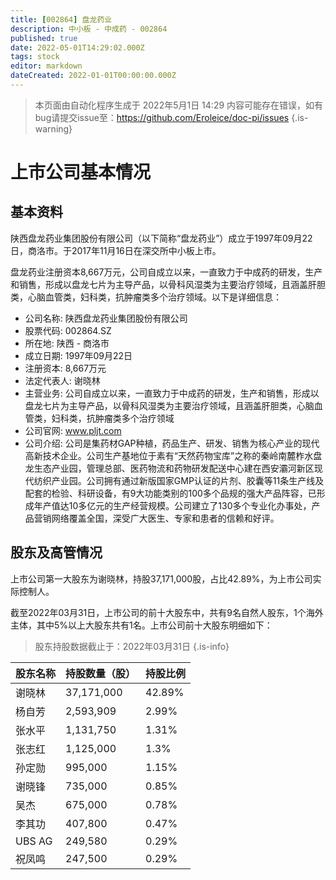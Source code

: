 ```yaml
---
title: [002864] 盘龙药业
description: 中小板 - 中成药 - 002864
published: true
date: 2022-05-01T14:29:02.000Z
tags: stock
editor: markdown
dateCreated: 2022-01-01T00:00:00.000Z
---
```


> 本页面由自动化程序生成于 2022年5月1日 14:29
> 内容可能存在错误，如有bug请提交issue至：https://github.com/Eroleice/doc-pi/issues
{.is-warning}

# 上市公司基本情况

## 基本资料

陕西盘龙药业集团股份有限公司（以下简称“盘龙药业”）成立于1997年09月22日，商洛市。于2017年11月16日在深交所中小板上市。

盘龙药业注册资本8,667万元，公司自成立以来，一直致力于中成药的研发，生产和销售，形成以盘龙七片为主导产品，以骨科风湿类为主要治疗领域，且涵盖肝胆类，心脑血管类，妇科类，抗肿瘤类多个治疗领域。以下是详细信息：

- 公司名称: 陕西盘龙药业集团股份有限公司
- 股票代码: 002864.SZ
- 所在地: 陕西 - 商洛市
- 成立日期: 1997年09月22日
- 注册资本: 8,667万元
- 法定代表人: 谢晓林
- 主营业务: 公司自成立以来，一直致力于中成药的研发，生产和销售，形成以盘龙七片为主导产品，以骨科风湿类为主要治疗领域，且涵盖肝胆类，心脑血管类，妇科类，抗肿瘤类多个治疗领域
- 公司官网: www.pljt.com
- 公司介绍: 公司是集药材GAP种植，药品生产、研发、销售为核心产业的现代高新技术企业。公司生产基地位于素有“天然药物宝库”之称的秦岭南麓柞水盘龙生态产业园，管理总部、医药物流和药物研发配送中心建在西安灞河新区现代纺织产业园。公司拥有通过新版国家GMP认证的片剂、胶囊等11条生产线及配套的检验、科研设备，有9大功能类别的100多个品规的强大产品阵容，已形成年产值达10多亿元的生产经营规模。公司建立了130多个专业化办事处，产品营销网络覆盖全国，深受广大医生、专家和患者的信赖和好评。


## 股东及高管情况

上市公司第一大股东为谢晓林，持股37,171,000股，占比42.89%，为上市公司实际控制人。

截至2022年03月31日，上市公司的前十大股东中，共有9名自然人股东，1个海外主体，其中5%以上大股东共有1名。上市公司前十大股东明细如下：

> 股东持股数据截止于：2022年03月31日
{.is-info}

| 股东名称 | 持股数量（股） | 持股比例 |
| --- | --- | --- |
| 谢晓林 | 37,171,000 | 42.89% |
| 杨自芳 | 2,593,909 | 2.99% |
| 张水平 | 1,131,750 | 1.31% |
| 张志红 | 1,125,000 | 1.3% |
| 孙定勋 | 995,000 | 1.15% |
| 谢晓锋 | 735,000 | 0.85% |
| 吴杰 | 675,000 | 0.78% |
| 李其功 | 407,800 | 0.47% |
| UBS AG | 249,580 | 0.29% |
| 祝凤鸣 | 247,500 | 0.29% |





